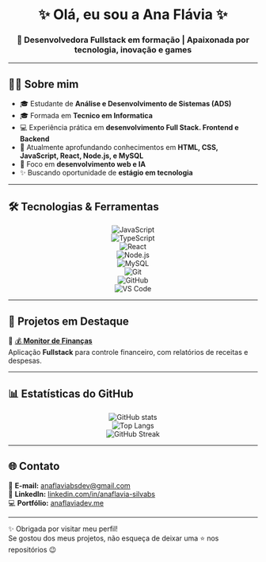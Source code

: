 <!-- Título centralizado -->
<h1 align="center">✨ Olá, eu sou a Ana Flávia ✨</h1>
<h3 align="center">🚀 Desenvolvedora Fullstack em formação | Apaixonada por tecnologia, inovação e games</h3>

---

## 👩‍💻 Sobre mim
- 🎓 Estudante de **Análise e Desenvolvimento de Sistemas (ADS)**
- 🎓 Formada em **Tecnico em Informatica**
- 💻 Experiência prática em **desenvolvimento Full Stack. Frontend e Backend**  
- 🌱 Atualmente aprofundando conhecimentos em **HTML, CSS, JavaScript, React, Node.js, e MySQL**  
- 🎯 Foco em **desenvolvimento web e IA**  
- ✨ Buscando oportunidade de **estágio em tecnologia**  

---

## 🛠️ Tecnologias & Ferramentas

<div align="center">

![JavaScript](https://img.shields.io/badge/-JavaScript-F7DF1E?style=for-the-badge&logo=javascript&logoColor=000)  
![TypeScript](https://img.shields.io/badge/-TypeScript-3178C6?style=for-the-badge&logo=typescript&logoColor=fff)  
![React](https://img.shields.io/badge/-React-61DAFB?style=for-the-badge&logo=react&logoColor=000)  
![Node.js](https://img.shields.io/badge/-Node.js-339933?style=for-the-badge&logo=node.js&logoColor=fff)   
![MySQL](https://img.shields.io/badge/-MySQL-4479A1?style=for-the-badge&logo=mysql&logoColor=fff)  
![Git](https://img.shields.io/badge/-Git-F05032?style=for-the-badge&logo=git&logoColor=fff)  
![GitHub](https://img.shields.io/badge/-GitHub-181717?style=for-the-badge&logo=github&logoColor=fff)  
![VS Code](https://img.shields.io/badge/-VS%20Code-007ACC?style=for-the-badge&logo=visualstudiocode&logoColor=fff)  

</div>

---

## 🚀 Projetos em Destaque  

🔹 [💰 **Monitor de Finanças**](https://github.com/anaflavia-silva/finance-monitor)  
Aplicação **Fullstack** para controle financeiro, com relatórios de receitas e despesas.  
 

---

## 📊 Estatísticas do GitHub  

<div align="center">

![GitHub stats](https://github-readme-stats.vercel.app/api?username=anaflavia-silva&show_icons=true&theme=radical&hide_border=true)  
![Top Langs](https://github-readme-stats.vercel.app/api/top-langs/?username=anaflavia-silva&layout=compact&theme=radical&hide_border=true)  
![GitHub Streak](https://streak-stats.demolab.com?user=anaflavia-silva&theme=radical&hide_border=true)  

</div>

---

## 🌐 Contato  

📧 **E-mail:** [anaflaviabsdev@gmail.com](mailto:anaflaviabsdev@gmail.com)  
💼 **LinkedIn:** [linkedin.com/in/anaflavia-silvabs](https://www.linkedin.com/in/anaflavia-silvabs/)  
💻 **Portfólio:** [anaflaviadev.me](https://anaflaviadev.me)  

---

✨ Obrigada por visitar meu perfil!  
Se gostou dos meus projetos, não esqueça de deixar uma ⭐ nos repositórios 😉  
